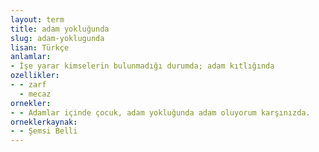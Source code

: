 ```yaml
---
layout: term
title: adam yokluğunda
slug: adam-yoklugunda
lisan: Türkçe
anlamlar:
- İşe yarar kimselerin bulunmadığı durumda; adam kıtlığında
ozellikler:
- - zarf
  - mecaz
ornekler:
- - Adamlar içinde çocuk, adam yokluğunda adam oluyorum karşınızda.
orneklerkaynak:
- - Şemsi Belli
---
```

